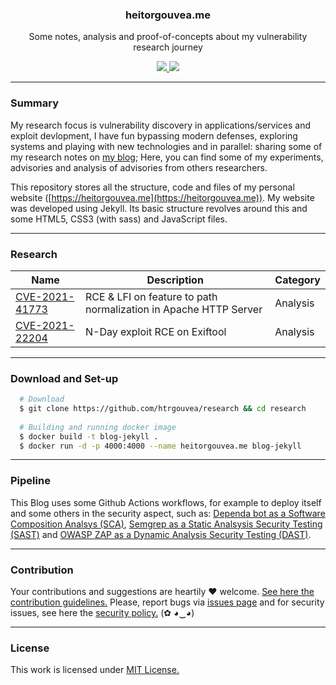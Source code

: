 <p align="center">
  <h3 align="center">heitorgouvea.me</h3>
  <p align="center">Some notes, analysis and proof-of-concepts about my vulnerability research journey</p>
  <p align="center">
    <a href="https://github.com/htrgouvea/research/blob/master/LICENSE.md">
      <img src="https://img.shields.io/badge/license-MIT-blue.svg">
    </a>
    <a href="https://github.com/htrgouvea/research/releases">
      <img src="https://img.shields.io/badge/version-1.0-blue.svg">
    </a>
  </p>
</p>

---

### Summary

My research focus is vulnerability discovery in applications/services and exploit devlopment, I have fun bypassing modern defenses, exploring systems and playing with new technologies and in parallel: sharing some of my research notes on [my blog](https://heitorgouvea.me); Here, you can find some of my experiments, advisories and analysis of advisories from others researchers.


This repository stores all the structure, code and files of my personal website ([https://heitorgouvea.me](https://heitorgouvea.me)). My website was developed using Jekyll. Its basic structure revolves around this and some HTML5, CSS3 (with sass) and JavaScript files.

---

### Research

| Name      | Description | Category |
| ----------- | ----------- | ----------- |
| [CVE-2021-41773](_posts/analysis/CVE-2021-41773) | RCE & LFI on feature to path normalization in Apache HTTP Server| Analysis |
| [CVE-2021-22204](_posts/analysis/CVE-2021-22204/) | N-Day exploit RCE on Exiftool | Analysis |
---

### Download and Set-up

```bash
  # Download
  $ git clone https://github.com/htrgouvea/research && cd research
    
  # Building and running docker image
  $ docker build -t blog-jekyll .
  $ docker run -d -p 4000:4000 --name heitorgouvea.me blog-jekyll
```

---

### Pipeline

This Blog uses some Github Actions workflows, for example to deploy itself and some others in the security aspect, such as: [Dependa bot as a Software Composition Analsys (SCA)](https://github.com/htrgouvea/research/blob/main/.github/dependabot.yml), [Semgrep as a Static Analsysis Security Testing (SAST)](https://github.com/htrgouvea/research/blob/main/.github/workflows/semgrep.yml) and [OWASP ZAP as a Dynamic Analysis Security Testing (DAST)](https://github.com/htrgouvea/research/blob/main/.github/workflows/owasp-zap.yml).

---

### Contribution

Your contributions and suggestions are heartily ♥ welcome. [See here the contribution guidelines.](/.github/CONTRIBUTING.md) Please, report bugs via [issues page](https://github.com/htrgouvea/research/issues) and for security issues, see here the [security policy.](./SECURITY.md) (✿ ◕‿◕) 

---

### License

This work is licensed under [MIT License.](./LICENSE.md)